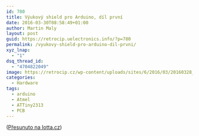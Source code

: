 ```yaml
---
id: 780
title: Výukový shield pro Arduino, díl první
date: 2016-03-30T08:58:49+01:00
author: Martin Maly
layout: post
guid: https://retrocip.uelectronics.info/?p=780
permalink: /vyukovy-shield-pro-arduino-dil-prvni/
xyz_lnap:
  - "1"
dsq_thread_id:
  - "4704822049"
image: https://retrocip.cz/wp-content/uploads/sites/6/2016/03/20160328_204219-700x198.jpg
categories:
  - Hardware
tags:
  - arduino
  - Atmel
  - ATTiny2313
  - PCB
---
```

([Přesunuto na Iotta.cz](https://iotta.cz/vyukovy-shield-pro-arduino-dil-prvni/))